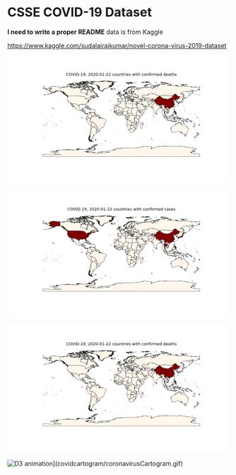 # CSSE COVID-19 Dataset

**I need to write a proper README** 
data is from Kaggle

https://www.kaggle.com/sudalairajkumar/novel-corona-virus-2019-dataset




![](figs/COVID-19-deaths.gif)

![](figs/COVID-19-contagion.gif)	

![](figs/COVID-19-countireswdeath.gif)

![D3 animation](http://fbb.space/vizs/covidcartogram/)](covidcartogram/coronavirusCartogram.gif)
